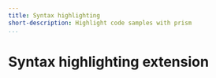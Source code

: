 ```yaml
---
title: Syntax highlighting
short-description: Highlight code samples with prism
...
```


# Syntax highlighting extension
